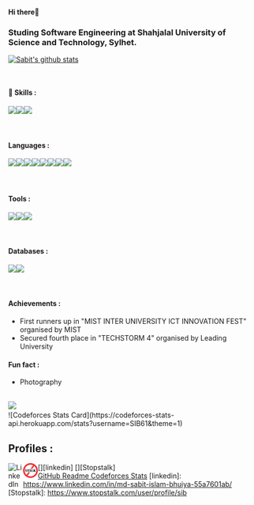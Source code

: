 #### Hi there👋

### Studing Software Engineering at Shahjalal University of Science and Technology, Sylhet.    

 [![Sabit's github stats](https://github-readme-stats.vercel.app/api?username=SIB61&show_icons=true&theme=dark)](https://github.com/anuraghazra/github-readme-stats)

<br/>
                                   
 #### 🔭 Skills :                               
   <img align="Left" height="30px" src="https://cdn.jsdelivr.net/gh/devicons/devicon/icons/android/android-original.svg" />
   <img align="left" height="30px" src="https://cdn.jsdelivr.net/gh/devicons/devicon/icons/angularjs/angularjs-original.svg" />
   <img align="left" height="30px" src="https://cdn.jsdelivr.net/gh/devicons/devicon/icons/nestjs/nestjs-plain.svg" />
  <!-- <img align="left" height="30px" src="https://cdn.jsdelivr.net/gh/devicons/devicon/icons/dotnetcore/dotnetcore-original.svg" /> -->
<br/><br/><br/>
  
#### Languages :
   <img align="Left" height="30px" src="https://cdn.jsdelivr.net/gh/devicons/devicon/icons/cplusplus/cplusplus-original.svg" />
   <img align="left" height="30px" src="https://cdn.jsdelivr.net/gh/devicons/devicon/icons/java/java-original.svg" />
   <img align="left" height="30px" src="https://cdn.jsdelivr.net/gh/devicons/devicon/icons/kotlin/kotlin-original.svg"/>
   <img  height="30px" src="https://cdn.jsdelivr.net/gh/devicons/devicon/icons/html5/html5-original.svg" />

   <img align="left" height="30px" src="https://cdn.jsdelivr.net/gh/devicons/devicon/icons/css3/css3-original.svg" />
   <img align="left" height="30px" src="https://cdn.jsdelivr.net/gh/devicons/devicon/icons/typescript/typescript-original.svg" />
   <img align="left" height="30px" src="https://cdn.jsdelivr.net/gh/devicons/devicon/icons/csharp/csharp-original.svg" />
   <img align="left" height="30px" src="https://cdn.jsdelivr.net/gh/devicons/devicon/icons/go/go-original-wordmark.svg" />
<br/><br/><br/>

#### Tools :
   <img align="Left" height="30px" src="https://cdn.jsdelivr.net/gh/devicons/devicon/icons/vim/vim-original.svg" />
   <img align="left" height="30px" src="https://cdn.jsdelivr.net/gh/devicons/devicon/icons/androidstudio/androidstudio-original.svg" />
   <img align="left" height="30px" src="https://cdn.jsdelivr.net/gh/devicons/devicon/icons/vscode/vscode-original.svg" />

<br/><br/><br/>
#### Databases :
   <img align="left" height="30px" src="https://cdn.jsdelivr.net/gh/devicons/devicon/icons/postgresql/postgresql-original-wordmark.svg" />
   <img align="left" height="30px" src="https://cdn.jsdelivr.net/gh/devicons/devicon/icons/mongodb/mongodb-original-wordmark.svg" />
 <br/><br/><br/>
 
#### Achievements :
   - First runners up in "MIST INTER UNIVERSITY ICT INNOVATION FEST" organised by MIST
   - Secured fourth place in "TECHSTORM 4" organised by Leading University

#### Fun fact : 
  - Photography
 <br/>
<img src="https://github-readme-stats.vercel.app/api/top-langs?username=SIB61&show_icons=true&theme=dark">
<br/>
![Codeforces Stats Card](https://codeforces-stats-api.herokuapp.com/stats?username=SIB61&theme=1)
<br/>

## Profiles :
[<img align="left" alt="LinkedIn" width="30px" src="https://cdn.jsdelivr.net/gh/devicons/devicon/icons/linkedin/linkedin-original.svg" />][linkedin]
[<img align="left" alt="StopStalk" width="30px" src="https://github.com/SIB61/SIB61/blob/master/stopstalk.png" />][Stopstalk]
<br />
[GitHub Readme Codeforces Stats](https://github.com/SIB61/github-readme-codeforces-stats)
[linkedin]: https://www.linkedin.com/in/md-sabit-islam-bhuiya-55a7601ab/
[Stopstalk]: https://www.stopstalk.com/user/profile/sib

